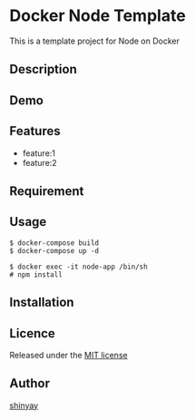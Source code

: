 # Docker Node Template

This is a template project for Node on Docker

## Description

## Demo

## Features

- feature:1
- feature:2

## Requirement

## Usage

```
$ docker-compose build
$ docker-compose up -d
```

```
$ docker exec -it node-app /bin/sh
# npm install

```

## Installation

## Licence

Released under the [MIT license](https://gist.githubusercontent.com/shinyay/56e54ee4c0e22db8211e05e70a63247e/raw/44f0f4de510b4f2b918fad3c91e0845104092bff/LICENSE)

## Author

[shinyay](https://github.com/shinyay)
